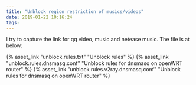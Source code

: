 ```yaml
---
title: "Unblock region restriction of musics/videos"
date: 2019-01-22 10:16:24
tags:
---
```


I try to capture the link for qq video, music and netease music. The file is at below:

{% asset_link "unblock.rules.txt" "Unblock rules" %}
{% asset_link "unblock.rules.dnsmasq.conf" "Unblock rules for dnsmasq on openWRT router" %}
{% asset_link "unblock.rules.v2ray.dnsmasq.conf" "Unblock rules for dnsmasq on openWRT router" %}

